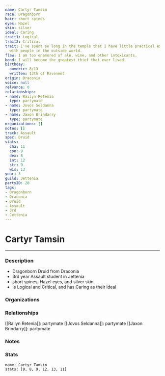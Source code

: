```yaml
---
name: Cartyr Tamsin
race: Dragonborn
hair: short spines
eyes: Hazel
skin: silver
ideal: Caring
trait1: Logical
trait2: Critical
trait: I've spent so long in the temple that I have little practical experience dealing
  with people in the outside world.
flaw: I am too enamored of ale, wine, and other intoxicants.
bond: I will become the greatest thief that ever lived.
birthday:
  numeric: 8/13
  written: 13th of Ravenent
origin: Draconia
voice: null
relvance: 0
relationships:
- name: Railyn Retenia
  type: partymate
- name: Jovos Seldanna
  type: partymate
- name: Jaxon Brindarry
  type: partymate
organizations: []
notes: []
track: Assault
spec: Druid
stats:
  cha: 11
  con: 9
  dex: 8
  int: 12
  str: 9
  wis: 13
year: 3
guild: Jettenia
partyID: 28
tags:
- Dragonborn
- Draconia
- Druid
- Assault
- 3rd
- Jettenia
---
```

# Cartyr Tamsin
---
### Description
- Dragonborn Druid from Draconia
- 3rd year Assault student in Jettenia
- short spines, Hazel eyes, and silver skin
- Is Logical and Critical, and has Caring as their ideal

### Organizations

### Relationships
[[Railyn Retenia]]: partymate
[[Jovos Seldanna]]: partymate
[[Jaxon Brindarry]]: partymate

### Notes

### Stats
```statblock
name: Cartyr Tamsin
stats: [9, 8, 9, 12, 13, 11]
```